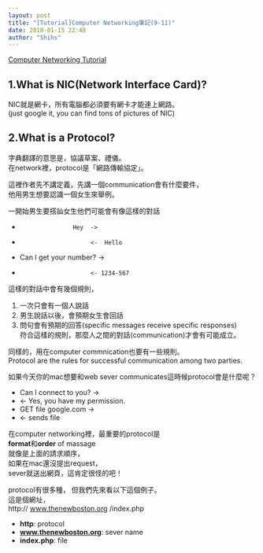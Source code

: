 ```yaml
---
layout: post
title: "[Tutorial]Computer Networking筆記(9-11)"
date: 2018-01-15 22:40
author: "Shihs"
---
```


[Computer Networking Tutorial](https://www.youtube.com/playlist?list=PL6gx4Cwl9DGBpuvPW0aHa7mKdn_k9SPKO)

## **1.What is NIC(Network Interface Card)?**
NIC就是網卡，所有電腦都必須要有網卡才能連上網路。<br>
(just google it, you can find tons of pictures of NIC)

## **2.What is a Protocol?**
字典翻譯的意思是，協議草案、禮儀。<br>
在network裡，protocol是「網路傳輸協定」。

這裡作者先不講定義，先講一個communication會有什麼要件，<br>
他用男生想要認識一個女生來舉例。

一開始男生要搭訕女生他們可能會有像這樣的對話
-                    Hey  ->
-                         <-  Hello
- Can I get your number?   -> 
-                         <- 1234-567

這樣的對話中會有幾個規則，
1. 一次只會有一個人說話
2. 男生說話以後，會預期女生會回話
3. 問句會有預期的回答(specific messages receive specific responses)<br>
符合這樣的規則，那麼人之間的對話(communication)才會有可能成立。

同樣的，用在computer commnication也要有一些規則。<br>
Protocol are the rules for successful communication among two parties.

如果今天你的mac想要和web sever communicates這時候protocol會是什麼呢？
- Can I connect to you?   ->
- <-   Yes, you have my permission.
- GET file google.com   ->
- <-  sends file

在computer networking裡，最重要的protocol是<br>
**format**和**order** of massage<br>
就像是上面的請求順序，<br>
如果在mac還沒提出request，<br>
sever就送出網頁，這肯定很怪的吧！<br>

protocol有很多種，
但我們先來看以下這個例子。<br>
這是個網址，<br>
http:// www.thenewboston.org /index.php

- **http**: protocol
- **www.thenewboston.org**: sever name
- **index.php**: file




